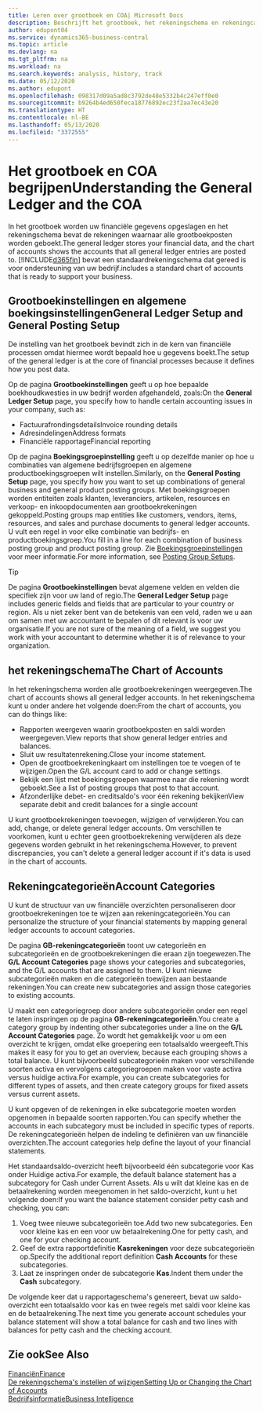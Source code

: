 ```yaml
---
title: Leren over grootboek en COA| Microsoft Docs
description: Beschrijft het grootboek, het rekeningschema en rekeningcategorieën.
author: edupont04
ms.service: dynamics365-business-central
ms.topic: article
ms.devlang: na
ms.tgt_pltfrm: na
ms.workload: na
ms.search.keywords: analysis, history, track
ms.date: 05/12/2020
ms.author: edupont
ms.openlocfilehash: 098317d09a5ad8c3792de48e5332b4c247eff0e0
ms.sourcegitcommit: b9264b4ed650feca18776892ec23f2aa7ec43e20
ms.translationtype: HT
ms.contentlocale: nl-BE
ms.lasthandoff: 05/13/2020
ms.locfileid: "3372555"
---
```

# <a name="understanding-the-general-ledger-and-the-coa"></a><span data-ttu-id="2d424-103">Het grootboek en COA begrijpen</span><span class="sxs-lookup"><span data-stu-id="2d424-103">Understanding the General Ledger and the COA</span></span>

<span data-ttu-id="2d424-104">In het grootboek worden uw financiële gegevens opgeslagen en het rekeningschema bevat de rekeningen waarnaar alle grootboekposten worden geboekt.</span><span class="sxs-lookup"><span data-stu-id="2d424-104">The general ledger stores your financial data, and the chart of accounts shows the accounts that all general ledger entries are posted to.</span></span> [!INCLUDE[d365fin](includes/d365fin_md.md)] <span data-ttu-id="2d424-105">bevat een standaardrekeningschema dat gereed is voor ondersteuning van uw bedrijf.</span><span class="sxs-lookup"><span data-stu-id="2d424-105">includes a standard chart of accounts that is ready to support your business.</span></span>

## <a name="general-ledger-setup-and-general-posting-setup"></a><span data-ttu-id="2d424-106">Grootboekinstellingen en algemene boekingsinstellingen</span><span class="sxs-lookup"><span data-stu-id="2d424-106">General Ledger Setup and General Posting Setup</span></span>

<span data-ttu-id="2d424-107">De instelling van het grootboek bevindt zich in de kern van financiële processen omdat hiermee wordt bepaald hoe u gegevens boekt.</span><span class="sxs-lookup"><span data-stu-id="2d424-107">The setup of the general ledger is at the core of financial processes because it defines how you post data.</span></span>  

<span data-ttu-id="2d424-108">Op de pagina **Grootboekinstellingen** geeft u op hoe bepaalde boekhoudkwesties in uw bedrijf worden afgehandeld, zoals:</span><span class="sxs-lookup"><span data-stu-id="2d424-108">On the **General Ledger Setup** page, you specify how to handle certain accounting issues in your company, such as:</span></span>  

* <span data-ttu-id="2d424-109">Factuurafrondingsdetails</span><span class="sxs-lookup"><span data-stu-id="2d424-109">Invoice rounding details</span></span>  
* <span data-ttu-id="2d424-110">Adresindelingen</span><span class="sxs-lookup"><span data-stu-id="2d424-110">Address formats</span></span>  
* <span data-ttu-id="2d424-111">Financiële rapportage</span><span class="sxs-lookup"><span data-stu-id="2d424-111">Financial reporting</span></span>  

<span data-ttu-id="2d424-112">Op de pagina **Boekingsgroepinstelling** geeft u op dezelfde manier op hoe u combinaties van algemene bedrijfsgroepen en algemene productboekingsgroepen wilt instellen.</span><span class="sxs-lookup"><span data-stu-id="2d424-112">Similarly, on the **General Posting Setup** page, you specify how you want to set up combinations of general business and general product posting groups.</span></span> <span data-ttu-id="2d424-113">Met boekingsgroepen worden entiteiten zoals klanten, leveranciers, artikelen, resources en verkoop- en inkoopdocumenten aan grootboekrekeningen gekoppeld.</span><span class="sxs-lookup"><span data-stu-id="2d424-113">Posting groups map entities like customers, vendors, items, resources, and sales and purchase documents to general ledger accounts.</span></span> <span data-ttu-id="2d424-114">U vult een regel in voor elke combinatie van bedrijfs- en productboekingsgroep.</span><span class="sxs-lookup"><span data-stu-id="2d424-114">You fill in a line for each combination of business posting group and product posting group.</span></span> <span data-ttu-id="2d424-115">Zie [Boekingsgroepinstellingen](finance-posting-groups.md) voor meer informatie.</span><span class="sxs-lookup"><span data-stu-id="2d424-115">For more information, see [Posting Group Setups](finance-posting-groups.md).</span></span>  

> [!TIP]
> <span data-ttu-id="2d424-116">De pagina **Grootboekinstellingen** bevat algemene velden en velden die specifiek zijn voor uw land of regio.</span><span class="sxs-lookup"><span data-stu-id="2d424-116">The **General Ledger Setup** page includes generic fields and fields that are particular to your country or region.</span></span> <span data-ttu-id="2d424-117">Als u niet zeker bent van de betekenis van een veld, raden we u aan om samen met uw accountant te bepalen of dit relevant is voor uw organisatie.</span><span class="sxs-lookup"><span data-stu-id="2d424-117">If you are not sure of the meaning of a field, we suggest you work with your accountant to determine whether it is of relevance to your organization.</span></span>  

## <a name="the-chart-of-accounts"></a><span data-ttu-id="2d424-118">het rekeningschema</span><span class="sxs-lookup"><span data-stu-id="2d424-118">The Chart of Accounts</span></span>

<span data-ttu-id="2d424-119">In het rekeningschema worden alle grootboekrekeningen weergegeven.</span><span class="sxs-lookup"><span data-stu-id="2d424-119">The chart of accounts shows all general ledger accounts.</span></span> <span data-ttu-id="2d424-120">In het rekeningschema kunt u onder andere het volgende doen:</span><span class="sxs-lookup"><span data-stu-id="2d424-120">From the chart of accounts, you can do things like:</span></span>  

* <span data-ttu-id="2d424-121">Rapporten weergeven waarin grootboekposten en saldi worden weergegeven.</span><span class="sxs-lookup"><span data-stu-id="2d424-121">View reports that show general ledger entries and balances.</span></span>  
* <span data-ttu-id="2d424-122">Sluit uw resultatenrekening.</span><span class="sxs-lookup"><span data-stu-id="2d424-122">Close your income statement.</span></span>  
* <span data-ttu-id="2d424-123">Open de grootboekrekeningkaart om instellingen toe te voegen of te wijzigen.</span><span class="sxs-lookup"><span data-stu-id="2d424-123">Open the G/L account card to add or change settings.</span></span>  
* <span data-ttu-id="2d424-124">Bekijk een lijst met boekingsgroepen waarmee naar die rekening wordt geboekt.</span><span class="sxs-lookup"><span data-stu-id="2d424-124">See a list of posting groups that post to that account.</span></span>
* <span data-ttu-id="2d424-125">Afzonderlijke debet- en creditsaldo's voor één rekening bekijken</span><span class="sxs-lookup"><span data-stu-id="2d424-125">View separate debit and credit balances for a single account</span></span>  

<span data-ttu-id="2d424-126">U kunt grootboekrekeningen toevoegen, wijzigen of verwijderen.</span><span class="sxs-lookup"><span data-stu-id="2d424-126">You can add, change, or delete general ledger accounts.</span></span> <span data-ttu-id="2d424-127">Om verschillen te voorkomen, kunt u echter geen grootboekrekening verwijderen als deze gegevens worden gebruikt in het rekeningschema.</span><span class="sxs-lookup"><span data-stu-id="2d424-127">However, to prevent discrepancies, you can't delete a general ledger account if it's data is used in the chart of accounts.</span></span>  

## <a name="account-categories"></a><span data-ttu-id="2d424-128">Rekeningcategorieën</span><span class="sxs-lookup"><span data-stu-id="2d424-128">Account Categories</span></span>

<span data-ttu-id="2d424-129">U kunt de structuur van uw financiële overzichten personaliseren door grootboekrekeningen toe te wijzen aan rekeningcategorieën.</span><span class="sxs-lookup"><span data-stu-id="2d424-129">You can personalize the structure of your financial statements by mapping general ledger accounts to account categories.</span></span>  

<span data-ttu-id="2d424-130">De pagina **GB-rekeningcategorieën** toont uw categorieën en subcategorieën en de grootboekrekeningen die eraan zijn toegewezen.</span><span class="sxs-lookup"><span data-stu-id="2d424-130">The **G/L Account Categories** page shows your categories and subcategories, and the G/L accounts that are assigned to them.</span></span> <span data-ttu-id="2d424-131">U kunt nieuwe subcategorieën maken en die categorieën toewijzen aan bestaande rekeningen.</span><span class="sxs-lookup"><span data-stu-id="2d424-131">You can create new subcategories and assign those categories to existing accounts.</span></span>  

<span data-ttu-id="2d424-132">U maakt een categoriegroep door andere subcategorieën onder een regel te laten inspringen op de pagina **GB-rekeningcategorieën**.</span><span class="sxs-lookup"><span data-stu-id="2d424-132">You create a category group by indenting other subcategories under a line on the **G/L Account Categories** page.</span></span> <span data-ttu-id="2d424-133">Zo wordt het gemakkelijk voor u om een overzicht te krijgen, omdat elke groepering een totaalsaldo weergeeft.</span><span class="sxs-lookup"><span data-stu-id="2d424-133">This makes it easy for you to get an overview, because each grouping shows a total balance.</span></span> <span data-ttu-id="2d424-134">U kunt bijvoorbeeld subcategorieën maken voor verschillende soorten activa en vervolgens categoriegroepen maken voor vaste activa versus huidige activa.</span><span class="sxs-lookup"><span data-stu-id="2d424-134">For example, you can create subcategories for different types of assets, and then create category groups for fixed assets versus current assets.</span></span>  

<span data-ttu-id="2d424-135">U kunt opgeven of de rekeningen in elke subcategorie moeten worden opgenomen in bepaalde soorten rapporten.</span><span class="sxs-lookup"><span data-stu-id="2d424-135">You can specify whether the accounts in each subcategory must be included in specific types of reports.</span></span> <span data-ttu-id="2d424-136">De rekeningcategorieën helpen de indeling te definiëren van uw financiële overzichten.</span><span class="sxs-lookup"><span data-stu-id="2d424-136">The account categories help define the layout of your financial statements.</span></span>  

<span data-ttu-id="2d424-137">Het standaardsaldo-overzicht heeft bijvoorbeeld één subcategorie voor Kas onder Huidige activa.</span><span class="sxs-lookup"><span data-stu-id="2d424-137">For example, the default balance statement has a subcategory for Cash under Current Assets.</span></span> <span data-ttu-id="2d424-138">Als u wilt dat kleine kas en de betaalrekening worden meegenomen in het saldo-overzicht, kunt u het volgende doen:</span><span class="sxs-lookup"><span data-stu-id="2d424-138">If you want the balance statement consider petty cash and checking, you can:</span></span>  

1. <span data-ttu-id="2d424-139">Voeg twee nieuwe subcategorieën toe.</span><span class="sxs-lookup"><span data-stu-id="2d424-139">Add two new subcategories.</span></span> <span data-ttu-id="2d424-140">Een voor kleine kas en een voor uw betaalrekening.</span><span class="sxs-lookup"><span data-stu-id="2d424-140">One for petty cash, and one for your checking account.</span></span>  
2. <span data-ttu-id="2d424-141">Geef de extra rapportdefinitie **Kasrekeningen** voor deze subcategorieën op.</span><span class="sxs-lookup"><span data-stu-id="2d424-141">Specify the additional report definition **Cash Accounts** for these subcategories.</span></span>  
3. <span data-ttu-id="2d424-142">Laat ze inspringen onder de subcategorie **Kas**.</span><span class="sxs-lookup"><span data-stu-id="2d424-142">Indent them under the **Cash** subcategory.</span></span>  

<span data-ttu-id="2d424-143">De volgende keer dat u rapportageschema's genereert, bevat uw saldo-overzicht een totaalsaldo voor kas en twee regels met saldi voor kleine kas en de betaalrekening.</span><span class="sxs-lookup"><span data-stu-id="2d424-143">The next time you generate account schedules your balance statement will show a total balance for cash and two lines with balances for petty cash and the checking account.</span></span>  

## <a name="see-also"></a><span data-ttu-id="2d424-144">Zie ook</span><span class="sxs-lookup"><span data-stu-id="2d424-144">See Also</span></span>

[<span data-ttu-id="2d424-145">Financiën</span><span class="sxs-lookup"><span data-stu-id="2d424-145">Finance</span></span>](finance.md)  
[<span data-ttu-id="2d424-146">De rekeningschema's instellen of wijzigen</span><span class="sxs-lookup"><span data-stu-id="2d424-146">Setting Up or Changing the Chart of Accounts</span></span>](finance-setup-chart-accounts.md)  
[<span data-ttu-id="2d424-147">Bedrijfsinformatie</span><span class="sxs-lookup"><span data-stu-id="2d424-147">Business Intelligence</span></span>](bi.md)  
